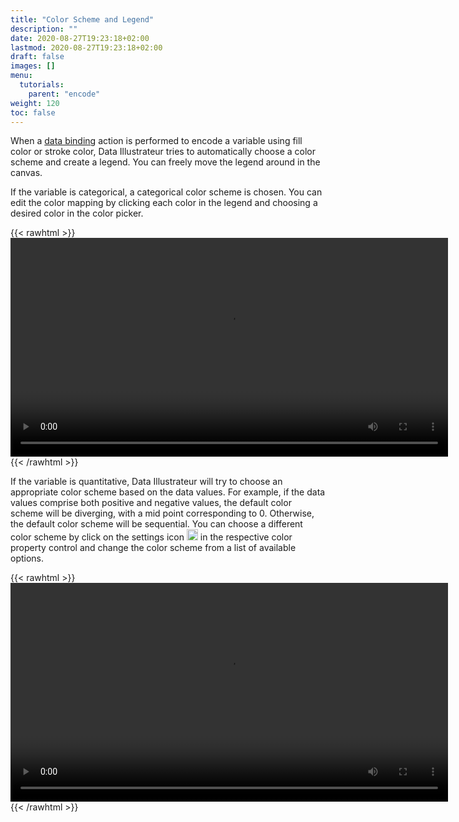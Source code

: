 ```yaml
---
title: "Color Scheme and Legend"
description: ""
date: 2020-08-27T19:23:18+02:00
lastmod: 2020-08-27T19:23:18+02:00
draft: false
images: []
menu:
  tutorials:
    parent: "encode"
weight: 120
toc: false
---
```

When a [data binding](../bind) action is performed to encode a variable using fill color or stroke color, Data Illustrateur tries to automatically choose a color scheme and create a legend. You can freely move the legend around in the canvas.

If the variable is categorical, a categorical color scheme is chosen. You can edit the color mapping by clicking each color in the legend and choosing a desired color in the color picker. 

{{< rawhtml >}} 
<video width=700px class="tutorial-video" controls>
    <source src="/videos/legend-categorical.mov" type="video/mp4">
    Your browser does not support the video tag.  
</video>
{{< /rawhtml >}}

If the variable is quantitative, Data Illustrateur will try to choose an appropriate color scheme based on the data values. For example, if the data values comprise both positive and negative values, the default color scheme will be diverging, with a mid point corresponding to 0. Otherwise, the default color scheme will be sequential. You can choose a different color scheme by click on the settings icon <img width="18px" src="../DI_ScaleSetting.png"> in the respective color property control and change the color scheme from a list of available options.  

{{< rawhtml >}} 
<video width=700px class="tutorial-video" controls>
    <source src="/videos/legend-quant.mov" type="video/mp4">
    Your browser does not support the video tag.  
</video>
{{< /rawhtml >}}